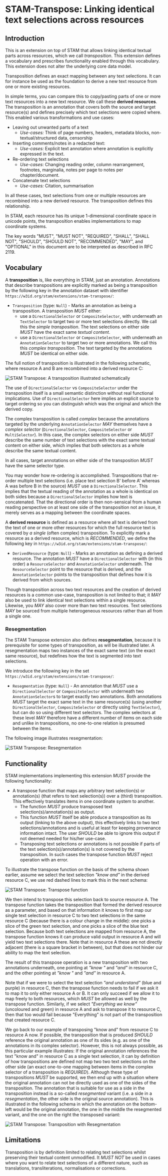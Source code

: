 # STAM-Transpose: Linking identical text selections across resources

## Introduction

This is an extension on top of STAM that allows linking identical textual parts
across resources, which we call *transposition*. This extension defines a
vocabulary and prescribes functionality enabled through this vocabulary. This
extension does not alter the underlying core data model.

Transposition defines an exact mapping between any text selections. It can for
instance be used as the foundation to derive a new text resource from one or
more existing resources. 

In simple terms, you can compare this to copy/pasting
parts of one or more text resources into a new text resource. We call these **derived resources**.
The transposition is an annotation that covers both the source and target resource(s) and defines
precisely which text selections were copied where. This enabled various transformations and use cases:

* Leaving out unwanted parts of a text
    * *Use-cases:* Think of page numbers, headers, metadata blocks, non-textual/structured data, censorship
* Inserting comments/notes in a redacted text:
    * *Use-cases:* Explicit text annotation where annotation is explicitly expressed in the text.
* Re-ordering text selections
    * *Use-cases*: Changing reading order, column rearrangement, footnotes, marginalia, notes per page to notes per chapter/document.
* Concatenate text selections
    * *Use-cases:* Citation, summarisation

In all these cases, text selections from one or multiple resources are
recombined into a new derived resource. The transposition defines this
relationship.

In STAM, each resource has its unique
1-dimensional coordinate space in unicode points, the transposition enables implementations
to map coordinate systems.

The key words "MUST", "MUST NOT", "REQUIRED", "SHALL", "SHALL NOT", "SHOULD",
"SHOULD NOT", "RECOMMENDED", "MAY", and "OPTIONAL" in this document are to be
interpreted as described in RFC 2119.

## Vocabulary

A **transposition** is, like everything in STAM, just an annotation. Annotations
that describe transpositions are explicitly marked as being a transposition by
the following key in the annotation dataset with identifier
``https://w3id.org/stam/extensions/stam-transpose/``:

* `Transposition` (type: `Null`) - Marks an annotation as being a transposition. A transposition *MUST* either: 
    * use a `DirectionalSelector` or `CompositeSelector`, with underneath an `TextSelector` to target two or more text selections directly. We call this the *simple transposition*. The text selections on either side *MUST* have the exact same *textual content*. 
    * use a `DirectionalSelector` or `CompositeSelector`, with underneath an `AnnotationSelector` to target two or more annotations. We call this this *complex transposition*. The text targeted by the annotations *MUST* be identical on either side.

The full notion of transposition is illustrated in the following schematic, where resource A and B are recombined into a derived resource C:

![STAM Transpose: A transposition illustrated schematically](transposition.png)

The use of `DirectionalSelector` vs `CompositeSelector` under the transposition itself is a small semantic
distinction without real functional implications. Use of `DirectionalSelector`
here implies an explicit source to target ordering so you can distinguish which was
the original and which the derived copy.

The complex transposition is called *complex* because the annotations targeted
by the underlying `AnnotationSelector` *MAY* themselves have a *complex
selector* (`DirectionalSelector`, `CompositeSelector` or `MultiSelector`). In
this case, the complex selectors on either side *MUST* describe the same number
of text selections with the exact same textual content on either side, which
implies that both selectors as a whole describe the same textual content.

In all cases, target annotations on either side of the transposition *MUST*
have the same selector type.

You may wonder how re-ordering is accomplished. Transpositions that re-order
multiple text selections (i.e. place text selection B' before A' whereas A was
before B in the source) *MUST* use a `DirectionalSelector`. This implies that
the textual reading of the annotation as a whole is identical on both sides
because a `DirectionalSelector` implies how text is concatenated. That the
directional order is then non-sensical from a human reading perspective on at
least one side of the transposition not an issue, it merely serves as a
mapping between the coordinate spaces.

A **derived resource** is defined as a resource where all text is derived from
the text of one or more other resources for which the full resource text is
covered by *a single* (often complex) transposition. To explicitly mark a
resource as a derived resource, which is *RECOMMENDED*, we define the following
key in ``https://w3id.org/stam/extensions/stam-transpose/``:

* `DerivedResource` (type: `Null`) - Marks an annotation as defining a derived
  resource. The annotation *MUST* have a `DirectionalSelector` with (in this
  order) a `ResourceSelector` and `AnnotationSelector` underneath. The
  `ResourceSelector` point to the resource that is derived, and the
  `AnnotationSelector` points to the transposition that defines how it is
  derived from which sources.

Though transposition across two text resources and the creation of derived
resources is a common use-case, transposition is not limited to that; it *MAY*
also be used to link identical text selections within a single resource.
Likewise, you *MAY* also cover more than two text resources. Text selections
*MAY* be sourced from multiple heterogeneous resources rather than all from a
single one.

### Resegmentation

The STAM Transpose extension also defines **resegmentation**, because it is
prerequisite for some types of transposition, as will be illustrated later. A
resegmentation maps two instances of the exact same text (on the exact same
resource), but redefines how the text is segmented into text selections.

We introduce the following key in the set ``https://w3id.org/stam/extensions/stam-transpose/``:

* `Resegmentation` (type: `Null`) - An annotation that *MUST* use a
  `DirectionalSelector` or `CompositeSelector` with underneath two
  `AnnotationSelector`s to target exactly two annotations. Both annotations
  *MUST* target the exact same text in the same resource(s) (using another
  `DirectionalSelector`, `CompositeSelector` or directly using `TextSelector`), but can do so using different text
  selectors.  The complex selectors at these level *MAY* therefore have a different
  number of items on each side and unlike in transpositions, no one-to-one
  relation is presumed between the items.

The following image illustrates resegmentation:

![STAM Transpose: Resegmentation](resegmentation.png)


## Functionality

STAM implementations implementing this extension *MUST* provide the following functionality:

* A transpose function that maps any arbitrary text selection(s) or annotation(s) (that refers to text selection(s)) over a (third) transposition. This effectively translates items in one coordinate system to another.
    * The function *MUST* produce transposed text selection(s)/annotation(s) as output.
    * This function *MUST* itself be able produce a transposition as its output (linking to the above output), this effectively links to two text selections/annotations and is useful at least for keeping provenance information intact. The user *SHOULD* be able to ignore this output if not deemed needed for his/her use-case.
    * Transposing text selections or annotations is not possible if parts of the text selection(s)/annotation(s) is not covered by the transposition. In such cases the transpose function *MUST* reject operation with an error.

To illustrate the transpose function on the basis of the schema shown earlier, assume we select the text selection *"know and"* in the derived resource C, we use red dashed lines to mark this in the next schema:

![STAM Transpose: Transpose function](transposition2.png)

We then intend to transpose this selection back to source resource A. The
transpose function takes the transposition that formed the derived resource as
a parameter, and based on that information it knows to first map our single
text selection in resource C to two text selections in the same resource C
(because there is a colour change in the middle): one picks a slice of the
green text selection, and one picks a slice of the blue text selection. Because
both text selections are mapped from resource A, the transpose function knows
it can produce valid output in resource A and will yield two text selections
there. Note that in resource A these are not directly adjacent (there is a
square bracket in between), but that does not hinder our ability to map the
text selection.

The result of this transpose operation is a new transposition with two annotations
underneath, one pointing at *"know "* and *"and"* in resource C, and the other
pointing at *"know "* and *"and"* in resource A.

Note that if we were to select the text selection *"and understand"* (blue and
purple) in resource C, then the transpose function needs to fail if we ask it
to map it to only either resource A or B. It can only succeed if we allow it to
map freely to both resources, which *MUST* be allowed as well by the transpose
function. Similarly, if we select *"Everything we know"* (uncoloured and green)
in resource A and ask to transpose it to resource C, then that too would fail
because "Everything" is not part of the transposition that created resource C.

We go back to our example of transposing "know and" from resource C to resource
A now. If possible, the transposition that is produced *SHOULD* reference the
original annotation as one of its sides (e.g. as one of the annotations in its
complex selector). However, this is not always possible, as this particular
example illustrates: If the original annotation references the text "know and"
in resource C as a single text selection, it can by definition of how
transpositions are defined not map two two text selections on the other side
(an exact one-to-one mapping between items in the complex selector of a
transposition is *REQUIRED*). Although these type of transpositions *MUST* be
supported, we then end up with a situation where the original annotation can
not be directly used as one of the sides of the transposition. The annotation
that is suitable for use as a side in the transposition instead is a so-called
*resegmented* variant (i.e. a side in a *resegmentation*, the other side is the
original source annotation). This is illustrated in the following schema in
which the annotation on the bottom-left would be the original annotation, the
one in the middle the resegmented variant, and the one on the right the
transposed variant:

![STAM Transpose: Transposition with Resegmentation](transposition3.png)

## Limitations

Transposition is by definition limited to relating text selections whilst
preserving their textual content unmodified. It *MUST NOT* be used in cases
where you want to relate text selections of a different nature, such as
translations, transliterations, normalisations or corrections.
